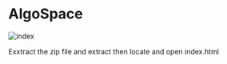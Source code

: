 # AlgoSpace
![index](https://github.com/user-attachments/assets/027c95ce-f3d9-46a5-971b-c09e71dcbb13)

<p>Exxtract the zip file and extract then locate and open index.html</p>
